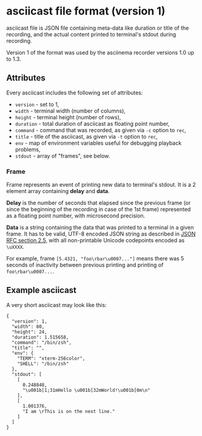 # asciicast file format (version 1)

asciicast file is JSON file containing meta-data like duration or title of the
recording, and the actual content printed to terminal's stdout during
recording.

Version 1 of the format was used by the asciinema recorder versions 1.0 up to 1.3.

## Attributes

Every asciicast includes the following set of attributes:

* `version` - set to 1,
* `width` - terminal width (number of columns),
* `height` - terminal height (number of rows),
* `duration` - total duration of asciicast as floating point number,
* `command` - command that was recorded, as given via `-c` option to `rec`,
* `title` - title of the asciicast, as given via `-t` option to `rec`,
* `env` - map of environment variables useful for debugging playback problems,
* `stdout` - array of "frames", see below.

### Frame

Frame represents an event of printing new data to terminal's stdout. It is a 2
element array containing **delay** and **data**.

**Delay** is the number of seconds that elapsed since the previous frame (or
since the beginning of the recording in case of the 1st frame) represented as
a floating point number, with microsecond precision.

**Data** is a string containing the data that was printed to a terminal in a
given frame. It has to be valid, UTF-8 encoded JSON string as described in
[JSON RFC section 2.5](http://www.ietf.org/rfc/rfc4627.txt), with all
non-printable Unicode codepoints encoded as `\uXXXX`.

For example, frame `[5.4321, "foo\rbar\u0007..."]` means there was 5 seconds of
inactivity between previous printing and printing of `foo\rbar\u0007...`.

## Example asciicast

A very short asciicast may look like this:

    {
      "version": 1,
      "width": 80,
      "height": 24,
      "duration": 1.515658,
      "command": "/bin/zsh",
      "title": "",
      "env": {
        "TERM": "xterm-256color",
        "SHELL": "/bin/zsh"
      },
      "stdout": [
        [
          0.248848,
          "\u001b[1;31mHello \u001b[32mWorld!\u001b[0m\n"
        ],
        [
          1.001376,
          "I am \rThis is on the next line."
        ]
      ]
    }
